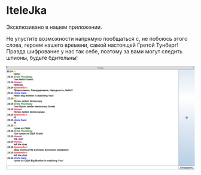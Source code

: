 # IteleJka
Эксклюзивано в нашем приложении.

Не упустите возможности напрямую пообщаться с, не побоюсь этого слова, героем нашего времени, самой настоящей Гретой Тунберг!  Правда шифрование у нас так себе, поэтому за вами могут следить шпионы, будьте бдительны!

![Грету унизили](Screenshots/1.png)
